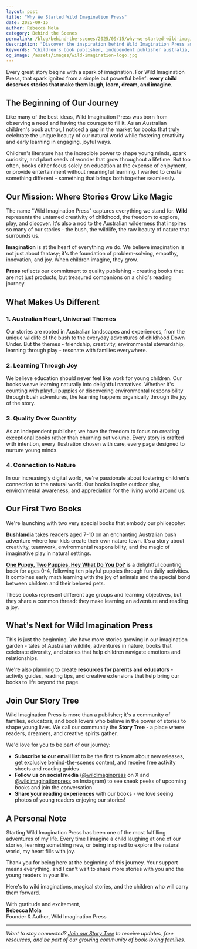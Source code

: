 ```yaml
---
layout: post
title: "Why We Started Wild Imagination Press"
date: 2025-09-15
author: Rebecca Mola
category: Behind the Scenes
permalink: /blog/behind-the-scenes/2025/09/15/why-we-started-wild-imagination-press/
description: "Discover the inspiration behind Wild Imagination Press and our mission to create enchanting children's books that nurture creativity and imagination in young readers."
keywords: "children's book publisher, independent publisher australia, kids books, creative storytelling, wild imagination press"
og_image: /assets/images/wild-imagination-logo.jpg
---
```


Every great story begins with a spark of imagination. For Wild Imagination Press, that spark ignited from a simple but powerful belief: **every child deserves stories that make them laugh, learn, dream, and imagine**.

## The Beginning of Our Journey

Like many of the best ideas, Wild Imagination Press was born from observing a need and having the courage to fill it. As an Australian children's book author, I noticed a gap in the market for books that truly celebrate the unique beauty of our natural world while fostering creativity and early learning in engaging, joyful ways.

<!--more-->

Children's literature has the incredible power to shape young minds, spark curiosity, and plant seeds of wonder that grow throughout a lifetime. But too often, books either focus solely on education at the expense of enjoyment, or provide entertainment without meaningful learning. I wanted to create something different - something that brings both together seamlessly.

## Our Mission: Where Stories Grow Like Magic

The name "Wild Imagination Press" captures everything we stand for. **Wild** represents the untamed creativity of childhood, the freedom to explore, play, and discover. It's also a nod to the Australian wilderness that inspires so many of our stories - the bush, the wildlife, the raw beauty of nature that surrounds us.

**Imagination** is at the heart of everything we do. We believe imagination is not just about fantasy; it's the foundation of problem-solving, empathy, innovation, and joy. When children imagine, they grow.

**Press** reflects our commitment to quality publishing - creating books that are not just products, but treasured companions on a child's reading journey.

## What Makes Us Different

### 1. **Australian Heart, Universal Themes**

Our stories are rooted in Australian landscapes and experiences, from the unique wildlife of the bush to the everyday adventures of childhood Down Under. But the themes - friendship, creativity, environmental stewardship, learning through play - resonate with families everywhere.

### 2. **Learning Through Joy**

We believe education should never feel like work for young children. Our books weave learning naturally into delightful narratives. Whether it's counting with playful puppies or discovering environmental responsibility through bush adventures, the learning happens organically through the joy of the story.

### 3. **Quality Over Quantity**

As an independent publisher, we have the freedom to focus on creating exceptional books rather than churning out volume. Every story is crafted with intention, every illustration chosen with care, every page designed to nurture young minds.

### 4. **Connection to Nature**

In our increasingly digital world, we're passionate about fostering children's connection to the natural world. Our books inspire outdoor play, environmental awareness, and appreciation for the living world around us.

## Our First Two Books

We're launching with two very special books that embody our philosophy:

**[Bushlandia](/books/bushlandia/)** takes readers aged 7-10 on an enchanting Australian bush adventure where four kids create their own nature town. It's a story about creativity, teamwork, environmental responsibility, and the magic of imaginative play in natural settings.

**[One Puppy, Two Puppies, Hey What Do You Do?](/books/one-puppy-two-puppies/)** is a delightful counting book for ages 0-4, following ten playful puppies through fun daily activities. It combines early math learning with the joy of animals and the special bond between children and their beloved pets.

These books represent different age groups and learning objectives, but they share a common thread: they make learning an adventure and reading a joy.

## What's Next for Wild Imagination Press

This is just the beginning. We have more stories growing in our imagination garden - tales of Australian wildlife, adventures in nature, books that celebrate diversity, and stories that help children navigate emotions and relationships.

We're also planning to create **resources for parents and educators** - activity guides, reading tips, and creative extensions that help bring our books to life beyond the page.

## Join Our Story Tree

Wild Imagination Press is more than a publisher; it's a community of families, educators, and book lovers who believe in the power of stories to shape young lives. We call our community the **Story Tree** - a place where readers, dreamers, and creative spirits gather.

We'd love for you to be part of our journey:

- **Subscribe to our email list** to be the first to know about new releases, get exclusive behind-the-scenes content, and receive free activity sheets and reading guides
- **Follow us on social media** ([@wildimaginpress](https://x.com/wildimaginpress) on X and [@wildimaginationpress](https://instagram.com/wildimaginationpress) on Instagram) to see sneak peeks of upcoming books and join the conversation
- **Share your reading experiences** with our books - we love seeing photos of young readers enjoying our stories!

## A Personal Note

Starting Wild Imagination Press has been one of the most fulfilling adventures of my life. Every time I imagine a child laughing at one of our stories, learning something new, or being inspired to explore the natural world, my heart fills with joy.

Thank you for being here at the beginning of this journey. Your support means everything, and I can't wait to share more stories with you and the young readers in your life.

Here's to wild imaginations, magical stories, and the children who will carry them forward.

With gratitude and excitement,  
**Rebecca Mola**  
Founder & Author, Wild Imagination Press

---

*Want to stay connected? [Join our Story Tree](/#contact) to receive updates, free resources, and be part of our growing community of book-loving families.*
